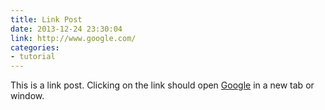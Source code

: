```yaml
---
title: Link Post
date: 2013-12-24 23:30:04
link: http://www.google.com/
categories:
- tutorial
---
```


This is a link post. Clicking on the link should open [Google](http://www.google.com/) in a new tab or window.
